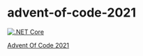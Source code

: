 # advent-of-code-2021

[![.NET Core](https://github.com/LittleAndi/advent-of-code-2021/actions/workflows/dotnet-core.yml/badge.svg)](https://github.com/LittleAndi/advent-of-code-2021/actions/workflows/dotnet-core.yml)

[Advent Of Code 2021](https://adventofcode.com/2021)

